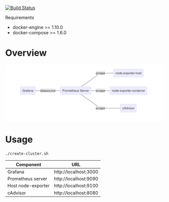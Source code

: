 [![Build Status](https://travis-ci.org/Perdjesk/monitoring-containerized.svg?branch=master)](https://travis-ci.org/Perdjesk/monitoring-containerized)

Requirements
- docker-engine  >= 1.10.0
- docker-compose >= 1.6.0

# Overview

![Overview](/docs/figure.md.png)

# Usage

```
./create-cluster.sh
```

| Component           | URL                     |
| ---                 | ---                     |
| Grafana             | http://localhost:3000  |
| Prometheus server   | http://localhost:9090   |
| Host node-exporter  | http://localhost:9100   |
| cAdvisor            | http://localhost:8080   |
